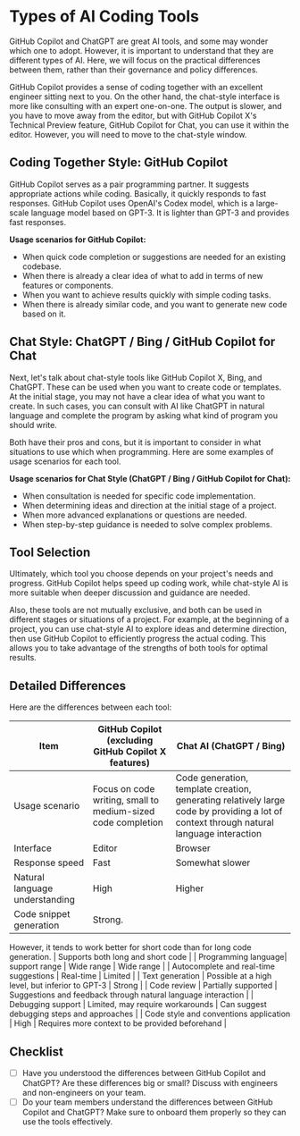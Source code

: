 # Types of AI Coding Tools

GitHub Copilot and ChatGPT are great AI tools, and some may wonder which one to adopt.
However, it is important to understand that they are different types of AI.
Here, we will focus on the practical differences between them, rather than their governance and policy differences.

GitHub Copilot provides a sense of coding together with an excellent engineer sitting next to you.
On the other hand, the chat-style interface is more like consulting with an expert one-on-one.
The output is slower, and you have to move away from the editor, but with GitHub Copilot X's Technical Preview feature, GitHub Copilot for Chat, you can use it within the editor.
However, you will need to move to the chat-style window.

## Coding Together Style: GitHub Copilot

GitHub Copilot serves as a pair programming partner.
It suggests appropriate actions while coding.
Basically, it quickly responds to fast responses.
GitHub Copilot uses OpenAI's Codex model, which is a large-scale language model based on GPT-3.
It is lighter than GPT-3 and provides fast responses.

**Usage scenarios for GitHub Copilot:**

- When quick code completion or suggestions are needed for an existing codebase.
- When there is already a clear idea of what to add in terms of new features or components.
- When you want to achieve results quickly with simple coding tasks.
- When there is already similar code, and you want to generate new code based on it.

## Chat Style: ChatGPT / Bing / GitHub Copilot for Chat

Next, let's talk about chat-style tools like GitHub Copilot X, Bing, and ChatGPT.
These can be used when you want to create code or templates.
At the initial stage, you may not have a clear idea of what you want to create.
In such cases, you can consult with AI like ChatGPT in natural language and complete the program by asking what kind of program you should write.

Both have their pros and cons, but it is important to consider in what situations to use which when programming.
Here are some examples of usage scenarios for each tool.

**Usage scenarios for Chat Style (ChatGPT / Bing / GitHub Copilot for Chat):**

- When consultation is needed for specific code implementation.
- When determining ideas and direction at the initial stage of a project.
- When more advanced explanations or questions are needed.
- When step-by-step guidance is needed to solve complex problems.

## Tool Selection

Ultimately, which tool you choose depends on your project's needs and progress.
GitHub Copilot helps speed up coding work, while chat-style AI is more suitable when deeper discussion and guidance are needed.

Also, these tools are not mutually exclusive, and both can be used in different stages or situations of a project.
For example, at the beginning of a project, you can use chat-style AI to explore ideas and determine direction, then use GitHub Copilot to efficiently progress the actual coding.
This allows you to take advantage of the strengths of both tools for optimal results.

## Detailed Differences

Here are the differences between each tool:

| Item | GitHub Copilot (excluding GitHub Copilot X features) | Chat AI (ChatGPT / Bing) |
| ------------------- | ---------------------------------------- | ------------------------------------------------------- |
| Usage scenario | Focus on code writing, small to medium-sized code completion | Code generation, template creation, generating relatively large code by providing a lot of context through natural language interaction |
| Interface | Editor | Browser |
| Response speed | Fast | Somewhat slower |
| Natural language understanding | High | Higher |
| Code snippet generation | Strong.
However, it tends to work better for short code than for long code generation.
| Supports both long and short code |
| Programming language| support range | Wide range | Wide range |
| Autocomplete and real-time suggestions | Real-time | Limited |
| Text generation | Possible at a high level, but inferior to GPT-3 | Strong |
| Code review | Partially supported | Suggestions and feedback through natural language interaction |
| Debugging support | Limited, may require workarounds | Can suggest debugging steps and approaches |
| Code style and conventions application | High | Requires more context to be provided beforehand |

## Checklist

- [ ] Have you understood the differences between GitHub Copilot and ChatGPT? Are these differences big or small? Discuss with engineers and non-engineers on your team.
- [ ] Do your team members understand the differences between GitHub Copilot and ChatGPT? Make sure to onboard them properly so they can use the tools effectively.
